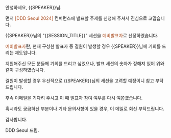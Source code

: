 <!-- 제출 결과: {{SESSION_TITLE}} -->

안녕하세요, {{SPEAKER}}님.

먼저 <span style="color:#AC4E21">[DDD Seoul 2024]</span> 컨퍼런스에 발표할 주제를 신청해 주셔서 진심으로 고맙습니다.

{{SPEAKER}}님의 "{{SESSION_TITLE}}" 세션을 <span style="color:#AC4E21">예비발표자</span>로 선정하였습니다.


<span style="color:#AC4E21">예비발표자</span>란, 현재 구성한 발표자 중 결원이 발생할 경우 {{SPEAKER}}님께 기회를 드리는 제도입니다.

지원해주신 모든 분들께 기회를 드리고 싶었으나, 발표 세션의 숫자가 정해져 있어 위와 같이 구성하였습니다.

결원이 발생할 경우 우선적으로 {{SPEAKER}}님의 세션을 고려할 예정이니 참고 부탁드립니다.


후속 이메일을 기다려 주시고 이 때 발표자 참여 여부를 다시 여쭙겠습니다.

혹시라도 궁금하신 부분이나 기타 문의사항이 있을 경우, 이 메일로 회신 부탁드립니다.


감사합니다.

DDD Seoul 드림.
